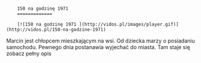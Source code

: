 
        150 na godzinę 1971 
        =============
        
        [![150 na godzinę 1971 ](http://vidos.pl/images/player.gif)](http://vidos.pl/150-na-godzine-1971)
        
        
 Marcin jest chłopcem mieszkającym na wsi. Od dziecka marzy o posiadaniu samochodu. Pewnego dnia postanawia wyjechać do miasta. Tam staje się zobacz pełny opis
    